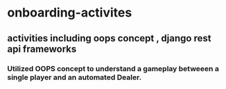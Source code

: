 # onboarding-activites
## activities including oops concept , django rest api frameworks 
### Utilized OOPS concept to understand a gameplay betweeen a single player and an automated Dealer.
